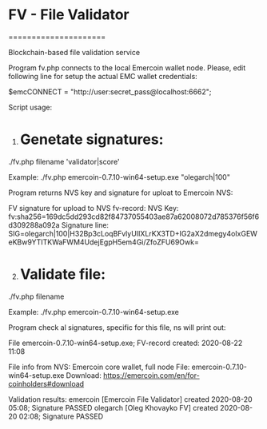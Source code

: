 # FV - File Validator
=====================

Blockchain-based file validation service

Program fv.php connects to the local Emercoin wallet node. Please, edit
following line for setup the actual EMC wallet credentials:

$emcCONNECT = "http://user:secret\_pass@localhost:6662";

Script usage:

1. Genetate signatures:
   ===================
./fv.php filename 'validator|score'

Example:
./fv.php emercoin-0.7.10-win64-setup.exe "olegarch|100"

Program returns NVS key and signature for uploat to Emercoin NVS:


FV signature for upload to NVS fv-record:
NVS Key:
	fv:sha256=169dc5dd293cd82f84737055403ae87a62008072d785376f56f6d309288a092a
Signature line:
	SIG=olegarch|100|H32Bp3cLoqBFvlyUIIXLrKX3TD+IG2aX2dmegy4oIxGEWeKBw9YTITKWaFWM4UdejEgpH5em4Gi/ZfoZFU69Owk=


2. Validate file:
   =============
./fv.php filename

Example:
./fv.php emercoin-0.7.10-win64-setup.exe

Program check al signatures, specific for this file, ns will print out:


File emercoin-0.7.10-win64-setup.exe; FV-record created: 2020-08-22 11:08

File info from NVS:
	Emercoin core wallet, full node
	File: emercoin-0.7.10-win64-setup.exe
	Download: https://emercoin.com/en/for-coinholders#download

Validation results:
	emercoin [Emercoin File Validator] created 2020-08-20 05:08; Signature PASSED
	olegarch [Oleg Khovayko FV] created 2020-08-20 02:08; Signature PASSED

